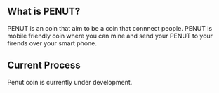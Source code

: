
What is PENUT?
----------------

PENUT is an coin that aim to be a coin that connnect people. PENUT is mobile friendly coin where you can mine and send your PENUT to your firends over your smart phone.


Current Process
-------------------

Penut coin is currently under development.

